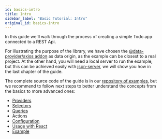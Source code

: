 ```yaml
---
id: basics-intro
title: Intro
sidebar_label: "Basic Tutorial: Intro"
original_id: basics-intro
---
```


In this guide we'll walk through the process of creating a simple Todo app connected to a REST Api.

For illustrating the purpose of the library, we have chosen the [@data-provider/axios addon][data-provider-axios] as data origin, as the example can be closest to a real project. At the other hand, you will need a local server to run the example, but this can be achieved easily with [json-server][json-server], we will show you how in the last chapter of the guide.

The complete source code of the guide is in our [repository of examples][examples], but we recommend to follow next steps to better understand the concepts from the basics to more advanced ones:

* [Providers](basics-providers.md)
* [Selectors](basics-selectors.md)
* [Queries](basics-queries.md)
* [Actions](basics-actions.md)
* [Configuration](basics-configuration.md)
* [Usage with React](basics-usage-with-react.md)
* [Example](basics-example.md)

[json-server]: https://www.npmjs.com/package/json-server
[data-provider-axios]: https://www.npmjs.com/package/@data-provider/axios
[examples]: https://github.com/data-provider/examples
